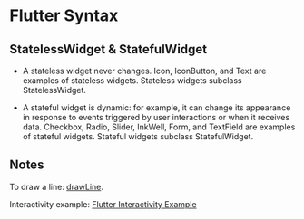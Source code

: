 # Flutter Syntax

## StatelessWidget & StatefulWidget
- A stateless widget never changes. Icon, IconButton, and Text are examples of stateless widgets. 
Stateless widgets subclass StatelessWidget.

- A stateful widget is dynamic: for example, it can change its appearance in response to events triggered by 
user interactions or when it receives data. Checkbox, Radio, Slider, InkWell, Form, and TextField are examples of 
stateful widgets. Stateful widgets subclass StatefulWidget.

## Notes

To draw a line: [drawLine](https://api.flutter.dev/flutter/dart-ui/Canvas/drawLine.html).

Interactivity example: [Flutter Interactivity Example](https://docs.flutter.dev/ui/interactivity)
